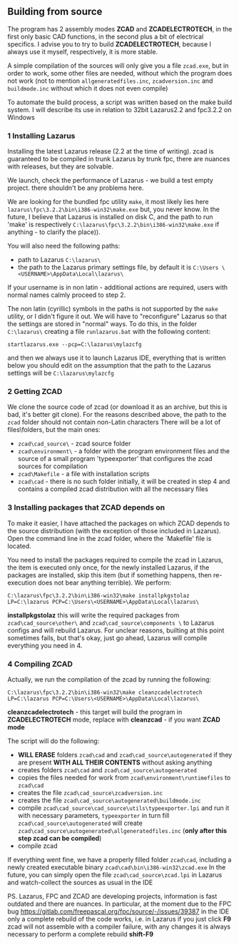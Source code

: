 ## Building from source

The program has 2 assembly modes **ZCAD** and **ZCADELECTROTECH**, in the first only basic CAD functions, in the second plus a bit of electrical specifics.
I advise you to try to build **ZCADELECTROTECH**, because I always use it myself, respectively, it is more stable.

A simple compilation of the sources will only give you a file `zcad.exe`, but in order to work, some other files are needed, without which the program does not work
(not to mention `allgeneratedfiles.inc`, `zcadversion.inc` and `buildmode.inc` without which it does not even compile)

To automate the build process, a script was written based on the make build system.
I will describe its use in relation to 32bit Lazarus2.2 and fpc3.2.2 on Windows

### 1 Installing Lazarus
Installing the latest Lazarus release (2.2 at the time of writing). zcad is guaranteed to be compiled in trunk Lazarus by trunk fpc,
there are nuances with releases, but they are solvable.

We launch, check the performance of Lazarus - we build a test empty project. there shouldn't be any problems here.

We are looking for the bundled fpc utility `make`, it most likely lies here `lazarus\fpc\3.2.2\bin\i386-win32\make.exe` but, you never know.
In the future, I believe that Lazarus is installed on disk C, and the path to run 'make' is respectively `C:\lazarus\fpc\3.2.2\bin\i386-win32\make.exe`
if anything - to clarify the place)).

You will also need the following paths:
* path to Lazarus `C:\lazarus\`
* the path to the Lazarus primary settings file, by default it is `C:\Users \<USERNAME>\AppData\Local\lazarus\`

If your username is in non latin - additional actions are required, users with normal names calmly proceed to step 2.

The non latin (cyrillic) symbols in the paths is not supported by the `make` utility, or I didn't figure it out. We will have to "reconfigure" Lazarus so that the settings are stored in "normal" ways.
To do this, in the folder `C:\lazarus\` creating a file `runlazarus.bat` with the following content:

`startlazarus.exe --pcp=C:\lazarus\mylazcfg`

and then we always use it to launch Lazarus IDE, everything that is written below you should edit on the assumption that the path to the Lazarus settings will be `C:\lazarus\mylazcfg`

### 2 Getting ZCAD
We clone the source code of zcad (or download it as an archive, but this is bad, it's better git clone). For the reasons described above, the path to the `zcad` folder should not contain non-Latin characters
There will be a lot of files\folders, but the main ones:
* `zcad\cad_source\` - zcad source folder
* `zcad\environment\` - a folder with the program environment files and the source of a small program 'typeexporter' that configures the zcad sources for compilation
* `zcad\Makefile` - a file with installation scripts
* `zcad\cad` - there is no such folder initially, it will be created in step 4 and contains a compiled zcad distribution with all the necessary files

### 3 Installing packages that ZCAD depends on
To make it easier, I have attached the packages on which ZCAD depends to the source distribution (with the exception of those included in Lazarus). Open the command line in the zcad folder,
where the `Makefile' file is located.

You need to install the packages required to compile the zcad in Lazarus, the item is executed only once, for the newly installed Lazarus, if the packages are installed,
skip this item (but if something happens, then re-execution does not bear anything terrible).
We perform:

`C:\lazarus\fpc\3.2.2\bin\i386-win32\make installpkgstolaz LP=C:\lazarus PCP=C:\Users\<USERNAME>\AppData\Local\lazarus\`

**installpkgstolaz** this will write the required packages from `zcad\cad_source\other\` and `zcad\cad_source\components \` to Lazarus configs and will rebuild Lazarus.
For unclear reasons, builting at this point sometimes fails, but that's okay, just go ahead, Lazarus will compile everything you need in 4.

### 4 Compiling ZCAD
Actually, we run the compilation of the zcad by running the following:

`C:\lazarus\fpc\3.2.2\bin\i386-win32\make cleanzcadelectrotech LP=C:\lazarus PCP=C:\Users\<USERNAME>\AppData\Local\lazarus\`

**cleanzcadelectrotech** - this target will build the program in **ZCADELECTROTECH** mode, replace with **cleanzcad** - if you want **ZCAD mode**

The script will do the following:

* **WILL ERASE** folders `zcad\cad` and `zcad\cad_source\autogenerated` if they are present **WITH ALL THEIR CONTENTS** without asking anything
* creates folders `zcad\cad` and `zcad\cad_source\autogenerated`
* copies the files needed for work from `zcad\environment\runtimefiles` to `zcad\cad`
* creates the file `zcad\cad_source\zcadversion.inc`
* creates the file `zcad\cad_source\autogenerated\buildmode.inc`
* compile `zcad\cad_source\cad_source\utils\typeexporter.lpi` and run it with necessary parameters, `typeexporter` in turn fill `zcad\cad_source\autogenerated` will create `zcad\cad_source\autogenerated\allgeneratedfiles.inc` (**only after this step zcad can be compiled**)
* compile zcad

If everything went fine, we have a properly filled folder `zcad\cad`, including a newly created executable binary `zcad\cad\bin\i386-win32\zcad.exe`
In the future, you can simply open the file `zcad\cad_source\zcad.lpi` in Lazarus and watch-collect the sources as usual in the IDE

PS.
Lazarus, FPC and ZCAD are developing projects, information is fast outdated and there are nuances. In particular, at the moment due to the FPC bug
https://gitlab.com/freepascal.org/fpc/source/-/issues/39387 in the IDE only a complete rebuild of the code works, i.e. in Lazarus if you just click
**F9** zcad will not assemble with a compiler failure, with any changes it is always necessary to perform a complete rebuild **shift-F9**